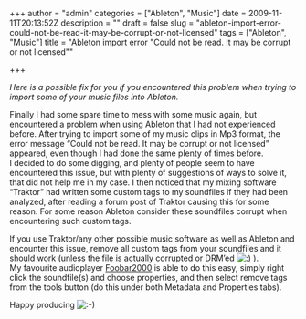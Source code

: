 +++
author = "admin"
categories = ["Ableton", "Music"]
date = 2009-11-11T20:13:52Z
description = ""
draft = false
slug = "ableton-import-error-could-not-be-read-it-may-be-corrupt-or-not-licensed"
tags = ["Ableton", "Music"]
title = "Ableton import error \"Could not be read. It may be corrupt or not licensed\""

+++


*Here is a possible fix for you if you encountered this problem when trying to import some of your music files into Ableton.*

Finally I had some spare time to mess with some music again, but encountered a problem when using Ableton that I had not experienced before. After trying to import some of my music clips in Mp3 format, the error message “Could not be read. It may be corrupt or not licensed” appeared, even though I had done the same plenty of times before.  
 I decided to do some digging, and plenty of people seem to have encountered this issue, but with plenty of suggestions of ways to solve it, that did not help me in my case. I then noticed that my mixing software “Traktor” had written some custom tags to my soundfiles if they had been analyzed, after reading a forum post of Traktor causing this for some reason. For some reason Ableton consider these soundfiles corrupt when encountering such custom tags.

If you use Traktor/any other possible music software as well as Ableton and encounter this issue, remove all custom tags from your soundfiles and it should work (unless the file is actually corrupted or DRM’ed ![:)](https://nocture.dk/wp-includes/images/smilies/icon_smile.gif) ).  
 My favourite audioplayer [Foobar2000](http://www.foobar2000.org/) is able to do this easy, simply right click the soundfile(s) and choose properties, and then select remove tags from the tools button (do this under both Metadata and Properties tabs).

Happy producing ![:-)](https://nocture.dk/wp-includes/images/smilies/icon_smile.gif)


